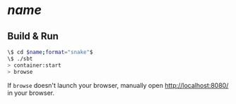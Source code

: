 # $name$ #

## Build & Run ##

```sh
\$ cd $name;format="snake"$
\$ ./sbt
> container:start
> browse
```

If `browse` doesn't launch your browser, manually open [http://localhost:8080/](http://localhost:8080/) in your browser.
